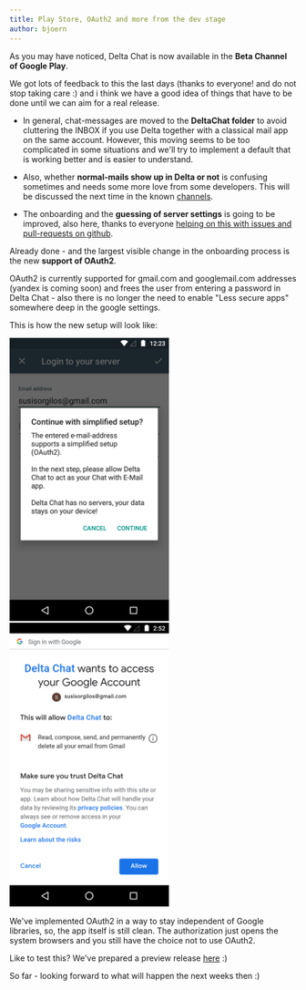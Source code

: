 ```yaml
---
title: Play Store, OAuth2 and more from the dev stage 
author: bjoern
---
```


As you may have noticed, Delta Chat is now available 
in the **Beta Channel of Google Play**.

We got lots of feedback to this the last days
(thanks to everyone! and do not stop taking care :)
and i think we have a good idea of things that have to be done
until we can aim for a real release.

- In general, chat-messages are moved to the **DeltaChat folder**
  to avoid cluttering the INBOX 
  if you use Delta together with a classical mail app on the same account.
  However, this moving seems to be too complicated in some situations
  and we'll try to implement a default that is working better
  and is easier to understand.

- Also, whether **normal-mails show up in Delta or not**
  is confusing sometimes and needs some more love from some developers.
  This will be discussed the next time in the known [channels](contribute).

- The onboarding and the **guessing of server settings** is going to be improved,
  also here, thanks to everyone 
  [helping on this with issues and pull-requests on github](https://github.com/deltachat/deltachat-core/).
  
Already done - and the largest visible change in the onboarding process
is the new **support of OAuth2**.

OAuth2 is currently supported for gmail.com and googlemail.com addresses
(yandex is coming soon)
and frees the user from entering a password in Delta Chat - 
also there is no longer the need to enable "Less secure apps" somewhere
deep in the google settings.

This is how the new setup will look like:

<img src="../assets/blog/2019-02-oauth2-ask.png" width="280"> <img src="../assets/blog/2019-02-oauth2-confirm.png" width="280">

We've implemented OAuth2 in a way to stay independent of Google libraries,
so, the app itself is still clean.
The authorization just opens the system browsers
and you still have the choice not to use OAuth2.

Like to test this? We've prepared a preview release
[here](https://github.com/deltachat/deltachat-android/releases/tag/oauth2-preview-0.101.1) :)

So far - looking forward to what will happen the next weeks then :)
